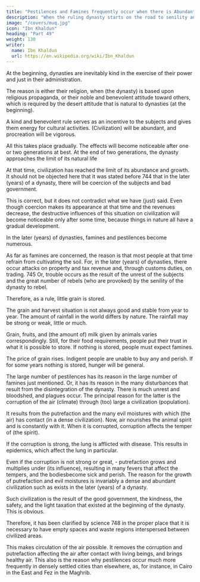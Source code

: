 ```yaml
---
title: "Pestilences and Famines frequently occur when there is Abundant Civilization"
description: "When the ruling dynasty starts on the road to senility and destruction, the rise of the new dynasty happens in 2 ways"
image: "/covers/muq.jpg"
icon: "Ibn Khaldun"
heading: "Part 49"
weight: 130
writer:
  name: Ibn Khaldun
  url: https://en.wikipedia.org/wiki/Ibn_Khaldun
---
```




<!-- ## 49. There is an abundant civilization (large population) at the end of dynasties, and pestilences and famines frequently occur then -->

At the beginning, dynasties are inevitably kind in the exercise of their power and just in their administration. 

The reason is either their religion, when (the dynasty) is based upon religious propaganda, or their noble and benevolent attitude toward others, which is required by the desert attitude that is natural to dynasties (at the beginning).

A <!-- 742 --> kind and benevolent rule serves as an incentive to the subjects and gives them energy for cultural activities. (Civilization) will be abundant, and procreation will be vigorous. 

All this takes place gradually. The effects will become noticeable after one or two generations at best. At the end of two generations, the dynasty approaches the limit of its natural life <!-- 7 43 --> 

At that time, civilization has reached the limit of its abundance and growth.
It should not be objected here that it was stated before 744 that in the later (years) of a dynasty, there will be coercion of the subjects and bad government. 

This is correct, but it does not contradict what we have (just) said. Even though coercion makes its appearance at that time and the revenues decrease, the destructive influences of this situation on civilization will become noticeable only after some
time, because things in nature all have a gradual development.

In the later (years) of dynasties, famines and pestilences become numerous.

As far as famines are concerned, the reason is that most people at that time refrain
from cultivating the soil. For, in the later (years) of dynasties, there occur attacks on
property and tax revenue and, through customs duties, on trading. 745 Or, trouble
occurs as the result of the unrest of the subjects and the great number of rebels (who
are provoked) by the senility of the dynasty to rebel. 

Therefore, as a rule, little grain is stored. 

The grain and harvest situation is not always good and stable from year to year. The amount of rainfall in the world differs by nature. The rainfall may be strong or weak, little or much. 

Grain, fruits, and (the amount of) milk given by animals varies correspondingly. Still, for their food requirements, people put their trust in what it is possible to store. If nothing is stored, people must expect famines.

The price of grain rises. Indigent people are unable to buy any and perish. If for some years nothing is stored, hunger will be general.

The large number of pestilences has its reason in the large number of famines just mentioned. Or, it has its reason in the many disturbances that result from the disintegration of the dynasty. There is much unrest and bloodshed, and plagues
occur. The principal reason for the latter is the corruption of the air (climate) through
(too) large a civilization (population). <!-- 746 --> 

It results from the putrefaction and the many evil moistures with which (the air) has contact (in a dense civilization). Now,
air nourishes the animal spirit <!-- 747 --> and is constantly with it. When it is corrupted,
corruption affects the temper of (the spirit). 

If the corruption is strong, the lung is afflicted with disease. This results in epidemics, which affect the lung in particular.

Even if the corruption is not strong or great, - putrefaction grows and multiplies under (its influence), resulting in many fevers that affect the tempers, and the bodiesbecome sick and perish. The reason for the growth of putrefaction and evil moistures is invariably a dense and abundant civilization such as exists in the later
(years) of a dynasty. 

Such civilization is the result of the good government, the kindness, the safety, and the light taxation that existed at the beginning of the dynasty. This is obvious. 

Therefore, it has been clarified by science 748 in the proper place that it is necessary to have empty spaces and waste regions interspersed between civilized areas. 

This makes circulation of the air possible. It removes the corruption and putrefaction affecting the air after contact with living beings, and brings healthy air. This also is the reason why pestilences occur much more frequently in densely settled cities than elsewhere, as, for instance, in Cairo in the East and Fez in the Maghrib.
